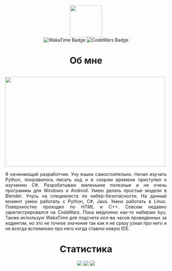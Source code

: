 <div id="header" align="center">
  <img src="https://media.giphy.com/media/M9gbBd9nbDrOTu1Mqx/giphy.gif" width="100"/>
  <div id="badges">
    <img src="https://wakatime.com/badge/user/62277cec-b176-4b72-9cd9-104664eb4a03.svg" alt="WakaTime Badge"/>
    <img src="https://www.codewars.com/users/Waysoon_/badges/micro" alt="CodeWars Badge"/>
    <h1>Об мне</h1>
  </div>
</div>
<p align="justify">
  <img src="https://media.giphy.com/media/26tn33aiTi1jkl6H6/giphy.gif" align="right" width="500" height="281" vspace="15" hspace="5"/>
  Я начинающий разработчик. Учу языки самостоятельно. Начал изучать Python, понравилось писать код и в скором времени приступил к изучению C#.
  Разробатываю маленькие полезные и не очень программы для Windows и Android. Умею делать простые модели в Blender. Учусь на специалиста по кибер-безопасности.
  На данный момент умею работать с Python, С#, Java. Умею работать в Linux. Поверхностно проходил по HTML и C++. Совсем недавно зарегистрировался на CodeWars.
  Пока медлонно как-то набираю kyu. Также использую WakaTime для подсчета кол-ва часов проведенных за кодингом, но это не точное значение так как я не сразу 
  узнал про него и не всегда вспоминаю про него когда ставлю новую IDE.
</p>
<div id="badges2" align="center">
    <h1>Статистика</h1>
    <img src="http://github-profile-summary-cards.vercel.app/api/cards/profile-details?username=WaysoonProgramms&theme=github_dark"/>
    <img src="http://github-profile-summary-cards.vercel.app/api/cards/stats?username=WaysoonProgramms&theme=github_dark"/>
    <img src="http://github-profile-summary-cards.vercel.app/api/cards/most-commit-language?username=WaysoonProgramms&theme=github_dark&exclude=markdown"/>
</div>
